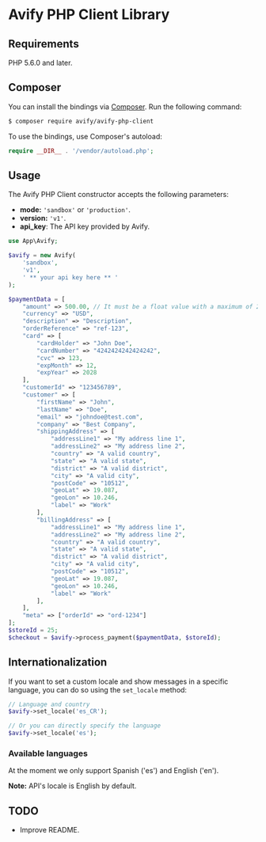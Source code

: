 # Avify PHP Client Library

## Requirements
PHP 5.6.0 and later.

## Composer

You can install the bindings via [Composer](https://getcomposer.org/). Run the following command:

``` bash
$ composer require avify/avify-php-client
```

To use the bindings, use Composer's autoload:

```php 
require __DIR__ . '/vendor/autoload.php';
```

## Usage
The Avify PHP Client constructor accepts the following parameters:

- **mode:** `'sandbox'` or `'production'`.
- **version:** `'v1'`.
- **api_key**: The API key provided by Avify.

```php
use App\Avify;

$avify = new Avify(
    'sandbox',
    'v1',
    ' ** your api key here ** '
);

$paymentData = [
    "amount" => 500.00, // It must be a float value with a maximum of 2 decimal.
    "currency" => "USD",
    "description" => "Description",
    "orderReference" => "ref-123",
    "card" => [
        "cardHolder" => "John Doe",
        "cardNumber" => "4242424242424242",
        "cvc" => 123,
        "expMonth" => 12,
        "expYear" => 2028
    ],
    "customerId" => "123456789",
    "customer" => [
        "firstName" => "John",
        "lastName" => "Doe",
        "email" => "johndoe@test.com",
        "company" => "Best Company",
        "shippingAddress" => [
            "addressLine1" => "My address line 1",
            "addressLine2" => "My address line 2",
            "country" => "A valid country",
            "state" => "A valid state",
            "district" => "A valid district",
            "city" => "A valid city",
            "postCode" => "10512",
            "geoLat" => 19.087,
            "geoLon" => 10.246,
            "label" => "Work"
        ],
        "billingAddress" => [
            "addressLine1" => "My address line 1",
            "addressLine2" => "My address line 2",
            "country" => "A valid country",
            "state" => "A valid state",
            "district" => "A valid district",
            "city" => "A valid city",
            "postCode" => "10512",
            "geoLat" => 19.087,
            "geoLon" => 10.246,
            "label" => "Work"
        ],
    ],
    "meta" => ["orderId" => "ord-1234"]
];
$storeId = 25;
$checkout = $avify->process_payment($paymentData, $storeId);
```


## Internationalization
If you want to set a custom locale and show messages in a specific language, you can do so using the `set_locale` method:

```php
// Language and country
$avify->set_locale('es_CR');

// Or you can directly specify the language
$avify->set_locale('es');

```

### Available languages
At the moment we only support Spanish ('es') and English ('en').

**Note:** API's locale is English by default.

## TODO

- Improve README.
